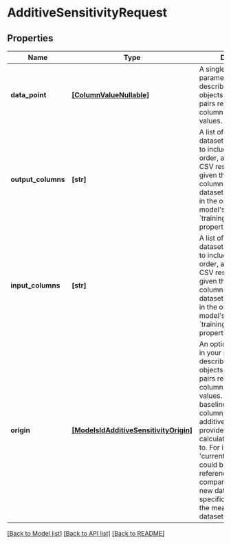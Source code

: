 # AdditiveSensitivityRequest


## Properties
Name | Type | Description | Notes
------------ | ------------- | ------------- | -------------
**data_point** | [**[ColumnValueNullable]**](ColumnValueNullable.md) | A single point in your parameter space described by an array of objects with key:value pairs representing the column names and their values. | 
**output_columns** | **[str]** | A list of the training dataset&#39;s column names to include, in the list&#39;s order, as rows in the CSV response.  If not given then all the columns in the training dataset will be included in the order of the model&#39;s &#x60;trainingColumnHeaders&#x60; property. | [optional] 
**input_columns** | **[str]** | A list of the training dataset&#39;s column names to include, in the list&#39;s order, as columns in the CSV response.  If not given then all the columns in the training dataset will be included in the order of the model&#39;s &#x60;trainingColumnHeaders&#x60; property. | [optional] 
**origin** | [**[ModelsIdAdditiveSensitivityOrigin]**](ModelsIdAdditiveSensitivityOrigin.md) | An optional single point in your parameter space described by an array of objects with key:value pairs representing the column names and their values. It is used to set a baseline value for each column, which the additive sensitivity of the provided data point is calculated with respect to. For instance, the &#39;current best&#39; entry could be provided as a reference point to compare differences to a new data point. If no specific point is given, the mean/mode of the dataset will be used. | [optional] 

[[Back to Model list]](../README.md#documentation-for-models) [[Back to API list]](../README.md#documentation-for-api-endpoints) [[Back to README]](../README.md)


